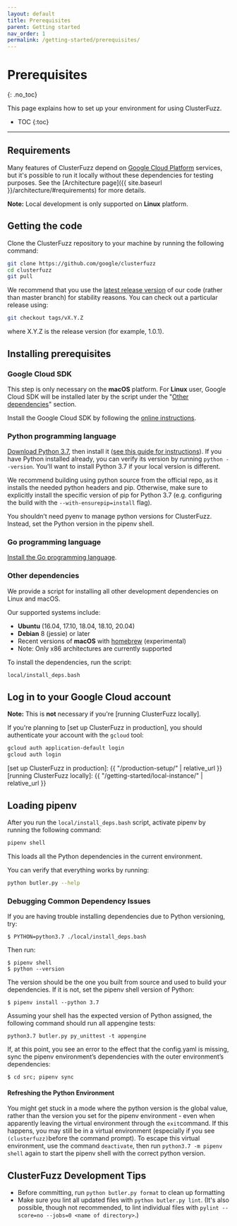 ```yaml
---
layout: default
title: Prerequisites
parent: Getting started
nav_order: 1
permalink: /getting-started/prerequisites/
---
```


# Prerequisites

{: .no_toc}

This page explains how to set up your environment for using ClusterFuzz.

- TOC
{:toc}

---

## Requirements

Many features of ClusterFuzz depend on [Google Cloud
Platform](https://cloud.google.com) services, but it's possible to run it locally without these dependencies for testing purposes. See the [Architecture page]({{ site.baseurl }}/architecture/#requirements) for more details.

**Note:** Local development is only supported on **Linux** platform.

## Getting the code

Clone the ClusterFuzz repository to your machine by running the following command:

```bash
git clone https://github.com/google/clusterfuzz
cd clusterfuzz
git pull
```

We recommend that you use the [latest release
version](https://github.com/google/clusterfuzz/releases/latest) of our code
(rather than master branch) for stability reasons. You can check out a
particular release using:

```bash
git checkout tags/vX.Y.Z
```

where X.Y.Z is the release version (for example, 1.0.1).

## Installing prerequisites

### Google Cloud SDK

This step is only necessary on the **macOS** platform. For **Linux** user, Google Cloud SDK
will be installed later by the script under the "[Other dependencies](#other-dependencies)" section.

Install the Google Cloud SDK by following the [online
instructions](https://cloud.google.com/sdk/).

### Python programming language

[Download Python 3.7](https://www.python.org/downloads/release/python-377/), then install it ([see this guide for instructions](https://realpython.com/installing-python/#how-to-build-python-from-source-code)).
If you have Python installed already, you can verify its version by running `python --version`.
You'll want to install Python 3.7 if your local version is different.

We recommend building using python source from the official repo, as it installs
the needed python headers and pip. Otherwise, make sure to explicitly install
the specific version of pip for Python 3.7 (e.g. configuring the build with the
`--with-ensurepip=install` flag).

You shouldn’t need pyenv to manage python versions for ClusterFuzz. Instead,
set the Python version in the pipenv shell.

### Go programming language

[Install the Go programming language](https://golang.org/doc/install).

### Other dependencies

We provide a script for installing all other development dependencies on Linux
and macOS.

Our supported systems include:

- **Ubuntu** (16.04, 17.10, 18.04, 18.10, 20.04)
- **Debian** 8 (jessie) or later
- Recent versions of **macOS** with [homebrew] (experimental)
- Note: Only x86 architectures are currently supported

To install the dependencies, run the script:

```bash
local/install_deps.bash
```

[homebrew]: https://brew.sh/

## Log in to your Google Cloud account

**Note:** This is **not** necessary if you're [running ClusterFuzz locally].

If you're planning to [set up ClusterFuzz in production], you should
authenticate your account with the `gcloud` tool:

```bash
gcloud auth application-default login
gcloud auth login
```

[set up ClusterFuzz in production]: {{ "/production-setup/" | relative_url }}
[running ClusterFuzz locally]: {{ "/getting-started/local-instance/" | relative_url }}

## Loading pipenv

After you run the `local/install_deps.bash` script, activate pipenv by running the following command:

```bash
pipenv shell
```

This loads all the Python dependencies in the current environment.

You can verify that everything works by running:

```bash
python butler.py --help
```

### Debugging Common Dependency Issues

If you are having trouble installing dependencies due to Python versioning, try:

```
$ PYTHON=python3.7 ./local/install_deps.bash
```

Then run:

```
$ pipenv shell
$ python --version
```

The version should be the one you built from source and used to build your dependencies. If it is not, set the pipenv shell version of Python:

```
$ pipenv install --python 3.7
```

Assuming your shell has the expected version of Python assigned, the following command should run all appengine tests:

```
python3.7 butler.py py_unittest -t appengine
```

If, at this point, you see an error to the effect that the config.yaml is missing, sync the pipenv environment’s dependencies with the outer environment’s dependencies:

```
$ cd src; pipenv sync
```

#### Refreshing the Python Environment

You might get stuck in a mode where the python version is the global value, rather than the version you set for the pipenv environment - even when apparently leaving the virtual environment through the `exit`command. If this happens, you may still be in a virtual environment (especially if you see `(clusterfuzz)`before the command prompt). To escape this virtual environment, use the command `deactivate`, then run `python3.7 -m pipenv shell` again to start the pipenv shell with the correct python version.

## ClusterFuzz Development Tips

- Before committing, run `python butler.py format` to clean up formatting
- Make sure you lint all updated files with `python butler.py lint`. (It's also possible, though not recommended, to lint individual files with `pylint --score=no --jobs=0 <name of directory>`.)
